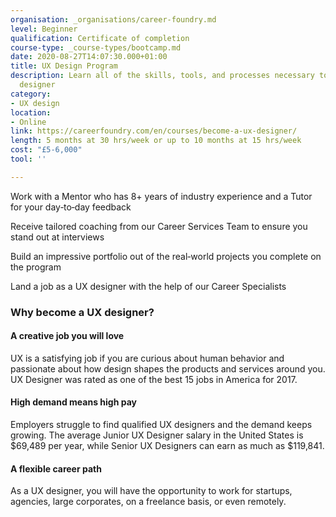 ```yaml
---
organisation: _organisations/career-foundry.md
level: Beginner
qualification: Certificate of completion
course-type: _course-types/bootcamp.md
date: 2020-08-27T14:07:30.000+01:00
title: UX Design Program
description: Learn all of the skills, tools, and processes necessary to become a UX
  designer
category:
- UX design
location:
- Online
link: https://careerfoundry.com/en/courses/become-a-ux-designer/
length: 5 months at 30 hrs/week or up to 10 months at 15 hrs/week
cost: "£5-6,000"
tool: ''

---
```

Work with a Mentor who has 8+ years of industry experience and a Tutor for your day‑to‑day feedback

Receive tailored coaching from our Career Services Team to ensure you stand out at interviews

Build an impressive portfolio out of the real‑world projects you complete on the program

Land a job as a UX designer with the help of our Career Specialists

### Why become a UX designer?

#### A creative job you will love

UX is a satisfying job if you are curious about human behavior and passionate about how design shapes the products and services around you. UX Designer was rated as one of the best 15 jobs in America for 2017.

#### High demand means high pay

Employers struggle to find qualified UX designers and the demand keeps growing. The average Junior UX Designer salary in the United States is $69,489 per year, while Senior UX Designers can earn as much as $119,841.

#### A flexible career path

As a UX designer, you will have the opportunity to work for startups, agencies, large corporates, on a freelance basis, or even remotely.